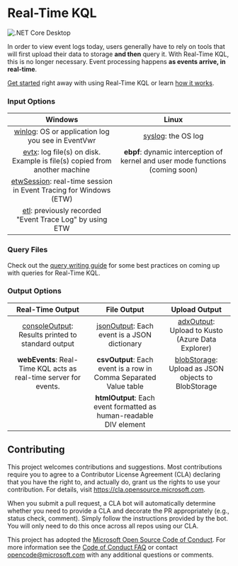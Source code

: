 # Real-Time KQL
![.NET Core Desktop](https://github.com/microsoft/KqlTools/workflows/.NET%20Core%20Desktop/badge.svg?branch=master&event=push)

In order to view event logs today, users generally have to rely on tools that will first upload their data to storage **and then** query it. With Real-Time KQL, this is no longer necessary. Event processing happens **as events arrive, in real-time**.

[Get started](Doc/GettingStarted.md) right away with using Real-Time KQL or learn [how it works](Source/RealTimeKql/RealTimeKql.Readme.md).

### Input Options

|                           Windows                            |                            Linux                             |
| :----------------------------------------------------------: | :----------------------------------------------------------: |
| [winlog](Doc/Winlog.md): OS or application log you see in EventVwr |             [syslog](Doc/Syslog.md): the OS log              |
| [evtx](Doc/Evtx.md): log file(s) on disk. Example is file(s) copied from another machine | **ebpf**: dynamic interception of kernel and user mode functions (coming soon) |
| [etwSession](Doc/EtwSession.md): real-time session in Event Tracing for Windows (ETW) |                                                              |
| [etl](Doc/Etl.md): previously recorded "Event Trace Log" by using ETW |                                                              |

### Query Files

Check out the [query writing guide](Doc/QueryGuide.md) for some best practices on coming up with queries for Real-Time KQL.

### Output Options

|                       Real-Time Output                       |                         File Output                          |                        Upload Output                         |
| :----------------------------------------------------------: | :----------------------------------------------------------: | :----------------------------------------------------------: |
| [consoleOutput](Doc/ConsoleOutput.md): Results printed to standard output | [jsonOutput](Doc/JsonOutput.md): Each event is a JSON dictionary | [adxOutput](Doc/AdxOutput.md): Upload to Kusto (Azure Data Explorer) |
| **webEvents**: Real-Time KQL acts as real-time server for events. | **csvOutput**: Each event is a row in Comma Separated Value table | [blobStorage](Doc/BlobStorage.md): Upload as JSON objects to BlobStorage |
|                                                              | **htmlOutput**: Each event formatted as human-readable DIV element |                                                              |



## Contributing

This project welcomes contributions and suggestions.  Most contributions require you to agree to a
Contributor License Agreement (CLA) declaring that you have the right to, and actually do, grant us
the rights to use your contribution. For details, visit https://cla.opensource.microsoft.com.

When you submit a pull request, a CLA bot will automatically determine whether you need to provide
a CLA and decorate the PR appropriately (e.g., status check, comment). Simply follow the instructions
provided by the bot. You will only need to do this once across all repos using our CLA.

This project has adopted the [Microsoft Open Source Code of Conduct](https://opensource.microsoft.com/codeofconduct/).
For more information see the [Code of Conduct FAQ](https://opensource.microsoft.com/codeofconduct/faq/) or
contact [opencode@microsoft.com](mailto:opencode@microsoft.com) with any additional questions or comments.